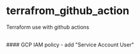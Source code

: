 # terrafrom_github_action
Terraform use with github actions

<br>
#### GCP IAM policy - add "Service Account User"
